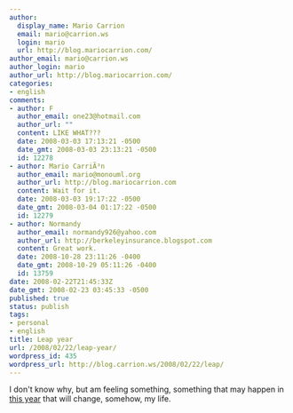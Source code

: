 ```yaml
---
author:
  display_name: Mario Carrion
  email: mario@carrion.ws
  login: mario
  url: http://blog.mariocarrion.com/
author_email: mario@carrion.ws
author_login: mario
author_url: http://blog.mariocarrion.com/
categories:
- english
comments:
- author: F
  author_email: one23@hotmail.com
  author_url: ""
  content: LIKE WHAT???
  date: 2008-03-03 17:13:21 -0500
  date_gmt: 2008-03-03 23:13:21 -0500
  id: 12278
- author: Mario CarriÃ³n
  author_email: mario@monouml.org
  author_url: http://blog.mariocarrion.com
  content: Wait for it.
  date: 2008-03-03 19:17:22 -0500
  date_gmt: 2008-03-04 01:17:22 -0500
  id: 12279
- author: Normandy
  author_email: normandy926@yahoo.com
  author_url: http://berkeleyinsurance.blogspot.com
  content: Great work.
  date: 2008-10-28 23:11:26 -0400
  date_gmt: 2008-10-29 05:11:26 -0400
  id: 13759
date: 2008-02-22T21:45:33Z
date_gmt: 2008-02-23 03:45:33 -0500
published: true
status: publish
tags:
- personal
- english
title: Leap year
url: /2008/02/22/leap-year/
wordpress_id: 435
wordpress_url: http://blog.carrion.ws/2008/02/22/leap/
---
```


<p>I don't know why, but am feeling something, something that may happen in <a href="http://en.wikipedia.org/wiki/Leap_year">this year</a> that will change, somehow, my life.</p>
